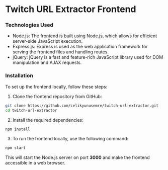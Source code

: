 # Twitch URL Extractor Frontend
### Technologies Used

- Node.js: The frontend is built using Node.js, which allows for efficient server-side JavaScript execution.
- Express.js: Express is used as the web application framework for serving the frontend files and handling routes.
- jQuery: jQuery is a fast and feature-rich JavaScript library used for DOM manipulation and AJAX requests.

### Installation

To set up the frontend locally, follow these steps:

1. Clone the frontend repository from GitHub:

```bash
git clone https://github.com/celikyunusemre/twitch-url-extractor.git
cd twitch-url-extractor
```
2. Install the required dependencies:
```bash
npm install
```
3. To run the frontend locally, use the following command:
```bash
npm start
```

This will start the Node.js server on port **3000** and make the frontend accessible in a web browser.
